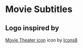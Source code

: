 # Movie Subtitles

## Logo inspired by
<a target="_blank" href="https://icons8.com/icons/set/movie-theater">Movie Theater icon</a> icon by <a target="_blank" href="https://icons8.com">Icons8</a>
